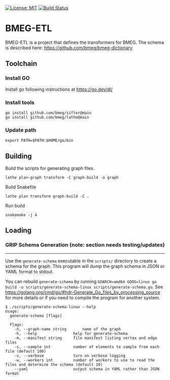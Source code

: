 [![License: MIT](https://img.shields.io/badge/License-MIT-yellow.svg)](https://opensource.org/licenses/MIT)
[![Build Status](https://travis-ci.org/bmeg/bmeg-etl.svg?branch=master)](https://travis-ci.org/bmeg/bmeg-etl)

BMEG-ETL
========

BMEG-ETL is a project that defines the transformers for BMEG. The schema is described here: https://github.com/bmeg/bmeg-dictionary


## Toolchain

### Install GO
Install go following instructions at https://go.dev/dl/

### Install tools
```
go install github.com/bmeg/sifter@main
go install github.com/bmeg/lathe@main
```

### Update path

```
export PATH=$PATH:$HOME/go/bin
```

## Building

Build the scripts for generating graph files.
```
lathe plan-graph transform -C graph-build -o graph
```

Build Snakefile
```
lathe plan transform graph-build -C .
```

Run build
```
snakemake -j 4
```

## Loading

### GRIP Schema Generation (note: section needs testing/updates)
------
Use the `generate-schema` executable in the `scripts/` directory to create a schema for the graph. 
This program will dump the graph schema in JSON or YAML format to stdout.

You can rebuild `generate-schema` by running `GOARCH=amd64 GOOS=linux go build -o scripts/generate-schema-linux scripts/generate-schema.go`. 
See https://golang.org/cmd/go/#hdr-Generate_Go_files_by_processing_source for more details or if you need to compile the 
program for another system.

```
$ ./scripts/generate-schema-linux --help
Usage:
  generate-schema [flags]

  Flags:
    -n, --graph-name string       name of the graph
    -h, --help                help for generate-schema
    -m, --manifest string     file manifest listing vertex and edge files
    -s, --sample int          number of elements to sample from each file (default 100)
    -v, --verbose             turn on verbose logging
    -w, --workers int         number of workers to use to read the files and determine the schema (default 10)
    --yaml                    output schema in YAML rather than JSON format
```
